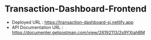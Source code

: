 ﻿# Transaction-Dashboard-Frontend

* Deployed URL : https://transaction-dashboard-sj.netlify.app
* API Documentation URL : https://documenter.getpostman.com/view/26192113/2s9YXiahBM
